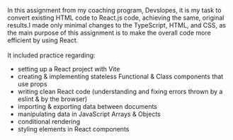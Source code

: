 In this assignment from my coaching program, Devslopes, it is my task to convert existing HTML code to React.js code, achieving the same, original results. I made only minimal changes to the TypeScript, HTML, and CSS, as the main purpose of this assignment is to make the overall code more efficient by using React.<br />
<br />
It included practice regarding:<br />
  * setting up a React project with Vite
  * creating & implementing stateless Functional & Class components that use props
  * writing clean React code (understanding and fixing errors thrown by a eslint & by the browser)
  * importing & exporting data between documents
  * manipulating data in JavaScript Arrays & Objects
  * conditional rendering
  * styling elements in React components
